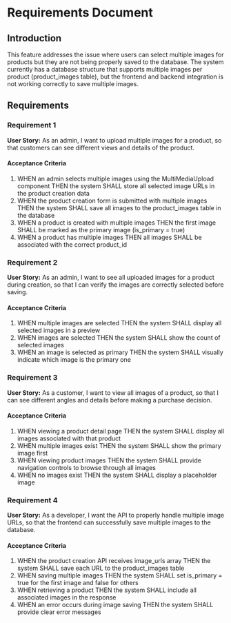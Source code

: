 # Requirements Document

## Introduction

This feature addresses the issue where users can select multiple images for products but they are not being properly saved to the database. The system currently has a database structure that supports multiple images per product (product_images table), but the frontend and backend integration is not working correctly to save multiple images.

## Requirements

### Requirement 1

**User Story:** As an admin, I want to upload multiple images for a product, so that customers can see different views and details of the product.

#### Acceptance Criteria

1. WHEN an admin selects multiple images using the MultiMediaUpload component THEN the system SHALL store all selected image URLs in the product creation data
2. WHEN the product creation form is submitted with multiple images THEN the system SHALL save all images to the product_images table in the database
3. WHEN a product is created with multiple images THEN the first image SHALL be marked as the primary image (is_primary = true)
4. WHEN a product has multiple images THEN all images SHALL be associated with the correct product_id

### Requirement 2

**User Story:** As an admin, I want to see all uploaded images for a product during creation, so that I can verify the images are correctly selected before saving.

#### Acceptance Criteria

1. WHEN multiple images are selected THEN the system SHALL display all selected images in a preview
2. WHEN images are selected THEN the system SHALL show the count of selected images
3. WHEN an image is selected as primary THEN the system SHALL visually indicate which image is the primary one

### Requirement 3

**User Story:** As a customer, I want to view all images of a product, so that I can see different angles and details before making a purchase decision.

#### Acceptance Criteria

1. WHEN viewing a product detail page THEN the system SHALL display all images associated with that product
2. WHEN multiple images exist THEN the system SHALL show the primary image first
3. WHEN viewing product images THEN the system SHALL provide navigation controls to browse through all images
4. WHEN no images exist THEN the system SHALL display a placeholder image

### Requirement 4

**User Story:** As a developer, I want the API to properly handle multiple image URLs, so that the frontend can successfully save multiple images to the database.

#### Acceptance Criteria

1. WHEN the product creation API receives image_urls array THEN the system SHALL save each URL to the product_images table
2. WHEN saving multiple images THEN the system SHALL set is_primary = true for the first image and false for others
3. WHEN retrieving a product THEN the system SHALL include all associated images in the response
4. WHEN an error occurs during image saving THEN the system SHALL provide clear error messages
